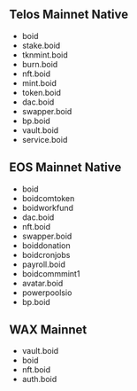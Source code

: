 ## Telos Mainnet Native
- boid
- stake.boid
- tknmint.boid
- burn.boid
- nft.boid
- mint.boid
- token.boid
- dac.boid
- swapper.boid
- bp.boid
- vault.boid
- service.boid

## EOS Mainnet Native
- boid
- boidcomtoken
- boidworkfund
- dac.boid
- nft.boid
- swapper.boid
- boiddonation
- boidcronjobs
- payroll.boid
- boidcommmint1
- avatar.boid
- powerpoolsio
- bp.boid

## WAX Mainnet
- vault.boid
- boid
- nft.boid
- auth.boid